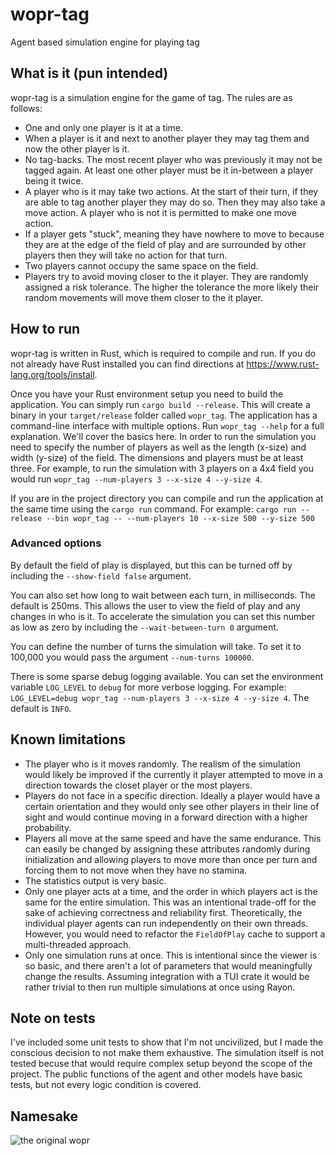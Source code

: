 # wopr-tag
Agent based simulation engine for playing tag

## What is it (pun intended)
wopr-tag is a simulation engine for the game of tag. The rules are as follows:
- One and only one player is it at a time.
- When a player is it and next to another player they may tag them and now the
  other player is it.
- No tag-backs. The most recent player who was previously it may not be tagged
  again. At least one other player must be it in-between a player being it
  twice.
- A player who is it may take two actions. At the start of their turn, if they
  are able to tag another player they may do so. Then they may also take a move
  action. A player who is not it is permitted to make one move action.
- If a player gets "stuck", meaning they have nowhere to move to because they
  are at the edge of the field of play and are surrounded by other players then
  they will take no action for that turn.
- Two players cannot occupy the same space on the field.
- Players try to avoid moving closer to the it player. They are randomly
  assigned a risk tolerance. The higher the tolerance the more likely their
  random movements will move them closer to the it player.

## How to run
wopr-tag is written in Rust, which is required to compile and run. If you do
not already have Rust installed you can find directions at
https://www.rust-lang.org/tools/install.

Once you have your Rust environment setup you need to build the application.
You can simply run `cargo build --release`. This will create a binary in your
`target/release` folder called `wopr_tag`. The application has a command-line
interface with multiple options. Run `wopr_tag --help` for a full explanation.
We'll cover the basics here. In order to run the simulation you need to specify
the number of players as well as the length (x-size) and width (y-size) of the
field. The dimensions and players must be at least three. For example, to run
the simulation with 3 players on a 4x4 field you would run `wopr_tag
--num-players 3 --x-size 4 --y-size 4`.

If you are in the project directory you can compile and run the application at
the same time using the `cargo run` command.  For example: `cargo run --release
--bin wopr_tag -- --num-players 10 --x-size 500 --y-size 500`

### Advanced options
By default the field of play is displayed, but this can be turned off by
including the `--show-field false` argument.

You can also set how long to wait between each turn, in milliseconds. The
default is 250ms. This allows the user to view the field of play and any
changes in who is it. To accelerate the simulation you can set this number as
low as zero by including the `--wait-between-turn 0` argument.

You can define the number of turns the simulation will take. To set it to
100,000 you would pass the argument `--num-turns 100000`.

There is some sparse debug logging available. You can set the environment
variable `LOG_LEVEL` to `debug` for more verbose logging. For example:
`LOG_LEVEL=debug wopr_tag --num-players 3 --x-size 4 --y-size 4`. The default
is `INFO`.

## Known limitations
- The player who is it moves randomly. The realism of the simulation would
  likely be improved if the currently it player attempted to move in a
  direction towards the closet player or the most players.
- Players do not face in a specific direction. Ideally a player would have a
  certain orientation and they would only see other players in their line of
  sight and would continue moving in a forward direction with a higher
  probability.
- Players all move at the same speed and have the same endurance. This can
  easily be changed by assigning these attributes randomly during
  initialization and allowing players to move more than once per turn and
  forcing them to not move when they have no stamina.
- The statistics output is very basic.
- Only one player acts at a time, and the order in which players act is the
  same for the entire simulation. This was an intentional trade-off for the
  sake of achieving correctness and reliability first. Theoretically, the
  individual player agents can run independently on their own threads. However,
  you would need to refactor the `FieldOfPlay` cache to support a
  multi-threaded approach.
- Only one simulation runs at once. This is intentional since the viewer is so
  basic, and there aren't a lot of parameters that would meaningfully change
  the results. Assuming integration with a TUI crate it would be rather trivial
  to then run multiple simulations at once using Rayon.

## Note on tests
I've included some unit tests to show that I'm not uncivilized, but I made the
conscious decision to not make them exhaustive. The simulation itself is not
tested becuse that would require complex setup beyond the scope of the project.
The public functions of the agent and other models have basic tests, but not
every logic condition is covered.

## Namesake
![the original wopr](http://guidetomonsters.com/img/eighties/Wop1.jpg)

